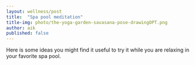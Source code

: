 ```yaml
---
layout: wellness/post
title:  "Spa pool meditation"
title-img: photo/the-yoga-garden-savasana-pose-drawingOPT.png
author: aik
published: false
---
```


Here is some ideas you might find it useful to try it while you are relaxing in your favorite spa pool.

### 

